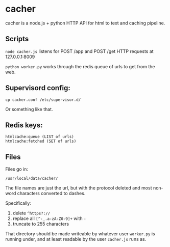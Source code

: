 # cacher

cacher is a node.js + python HTTP API for html to text and caching pipeline.

## Scripts

`node cacher.js` listens for POST /app and POST /get HTTP requests at 127.0.0.1:8009

`python worker.py` works through the redis queue of urls to get from the web.

## Supervisord config:

    cp cacher.conf /etc/supervisor.d/

Or something like that.

## Redis keys:

    htmlcache:queue (LIST of urls)
    htmlcache:fetched (SET of urls)

## Files

Files go in:

    /usr/local/data/cacher/

The file names are just the url, but with the protocol deleted and most non-word characters converted to dashes.

Specifically:

1. delete `^https?://`
2. replace all `[^-_.a-zA-Z0-9]+` with `-`
3. truncate to 255 characters

That directory should be made writeable by whatever user `worker.py` is running under,
and at least readable by the user `cacher.js` runs as.

